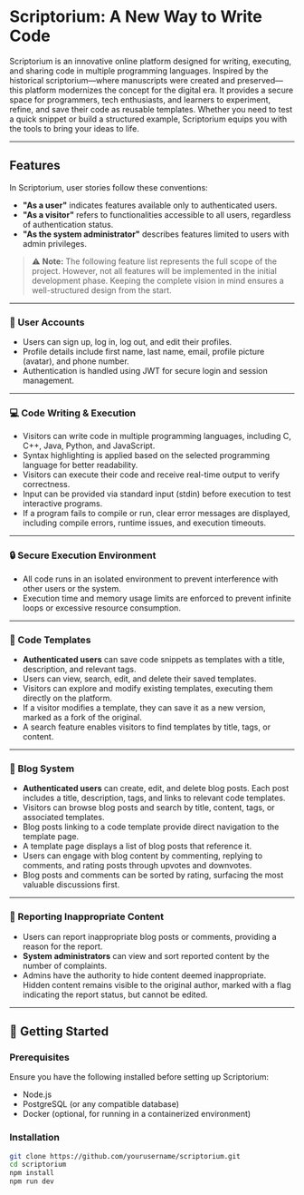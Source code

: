 # Scriptorium: A New Way to Write Code  

Scriptorium is an innovative online platform designed for writing, executing, and sharing code in multiple programming languages. Inspired by the historical scriptorium—where manuscripts were created and preserved—this platform modernizes the concept for the digital era. It provides a secure space for programmers, tech enthusiasts, and learners to experiment, refine, and save their code as reusable templates. Whether you need to test a quick snippet or build a structured example, Scriptorium equips you with the tools to bring your ideas to life.  

---

## Features  

In Scriptorium, user stories follow these conventions:  
- **"As a user"** indicates features available only to authenticated users.  
- **"As a visitor"** refers to functionalities accessible to all users, regardless of authentication status.  
- **"As the system administrator"** describes features limited to users with admin privileges.  

> ⚠️ **Note:** The following feature list represents the full scope of the project. However, not all features will be implemented in the initial development phase. Keeping the complete vision in mind ensures a well-structured design from the start.  

---

### 🔐 User Accounts  

- Users can sign up, log in, log out, and edit their profiles.  
- Profile details include first name, last name, email, profile picture (avatar), and phone number.  
- Authentication is handled using JWT for secure login and session management.  

---

### 💻 Code Writing & Execution  

- Visitors can write code in multiple programming languages, including C, C++, Java, Python, and JavaScript.  
- Syntax highlighting is applied based on the selected programming language for better readability.  
- Visitors can execute their code and receive real-time output to verify correctness.  
- Input can be provided via standard input (stdin) before execution to test interactive programs.  
- If a program fails to compile or run, clear error messages are displayed, including compile errors, runtime issues, and execution timeouts.  

---

### 🔒 Secure Execution Environment  

- All code runs in an isolated environment to prevent interference with other users or the system.  
- Execution time and memory usage limits are enforced to prevent infinite loops or excessive resource consumption.  

---

### 📂 Code Templates  

- **Authenticated users** can save code snippets as templates with a title, description, and relevant tags.  
- Users can view, search, edit, and delete their saved templates.  
- Visitors can explore and modify existing templates, executing them directly on the platform.  
- If a visitor modifies a template, they can save it as a new version, marked as a fork of the original.  
- A search feature enables visitors to find templates by title, tags, or content.  

---

### 📝 Blog System  

- **Authenticated users** can create, edit, and delete blog posts. Each post includes a title, description, tags, and links to relevant code templates.  
- Visitors can browse blog posts and search by title, content, tags, or associated templates.  
- Blog posts linking to a code template provide direct navigation to the template page.  
- A template page displays a list of blog posts that reference it.  
- Users can engage with blog content by commenting, replying to comments, and rating posts through upvotes and downvotes.  
- Blog posts and comments can be sorted by rating, surfacing the most valuable discussions first.  

---

### 🚨 Reporting Inappropriate Content  

- Users can report inappropriate blog posts or comments, providing a reason for the report.  
- **System administrators** can view and sort reported content by the number of complaints.  
- Admins have the authority to hide content deemed inappropriate. Hidden content remains visible to the original author, marked with a flag indicating the report status, but cannot be edited.  

---

## 🚀 Getting Started  

### Prerequisites  
Ensure you have the following installed before setting up Scriptorium:  
- Node.js  
- PostgreSQL (or any compatible database)  
- Docker (optional, for running in a containerized environment)  

### Installation  

```sh
git clone https://github.com/yourusername/scriptorium.git
cd scriptorium
npm install
npm run dev 
